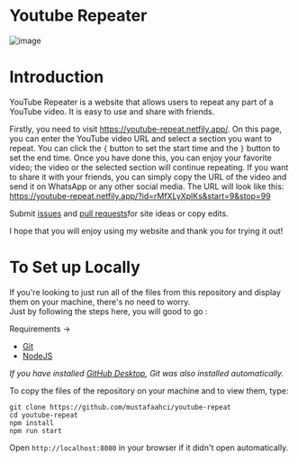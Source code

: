 # Youtube Repeater

![image](https://user-images.githubusercontent.com/12238125/185406334-274bffb8-d4eb-47df-bdd5-ccc8a70dc336.png)

# Introduction

YouTube Repeater is a website that allows users to repeat any part of a YouTube video. It is easy to use and share with friends.

Firstly, you need to visit https://youtube-repeat.netfily.app/. On this page, you can enter the YouTube video URL and select a section you want to repeat.
You can click the `{` button to set the start time and the `}` button to set the end time.
Once you have done this, you can enjoy your favorite video; the video or the selected section will continue repeating.
If you want to share it with your friends, you can simply copy the URL of the video and send it on WhatsApp or any other social media.
The URL will look like this:  
https://youtube-repeat.netfily.app/?id=rMfXLyXplKs&start=9&stop=99 

Submit [issues](https://github.com/mustafaahci/youtube-repeat/issues/new) and
[pull requests](https://github.com/mustafaahci/youtube-repeat/compare)for site ideas or copy edits.  

I hope that you will enjoy using my website and thank you for trying it out!

# To Set up Locally

If you're looking to just run all of the files from this repository and display them on your machine, there's no need to worry.    
Just by following the steps here, you will good to go :

Requirements →
- [Git](https://git-scm.com)
- [NodeJS](https://nodejs.org/en/)

*If you have installed [GitHub Desktop](https://desktop.github.com), Git was also installed automatically.*

To copy the files of the repository on your machine  and to view them, type:
```
git clone https://github.com/mustafaahci/youtube-repeat
cd youtube-repeat
npm install
npm run start
```

Open `http://localhost:8080` in your browser if it didn't open automatically.
